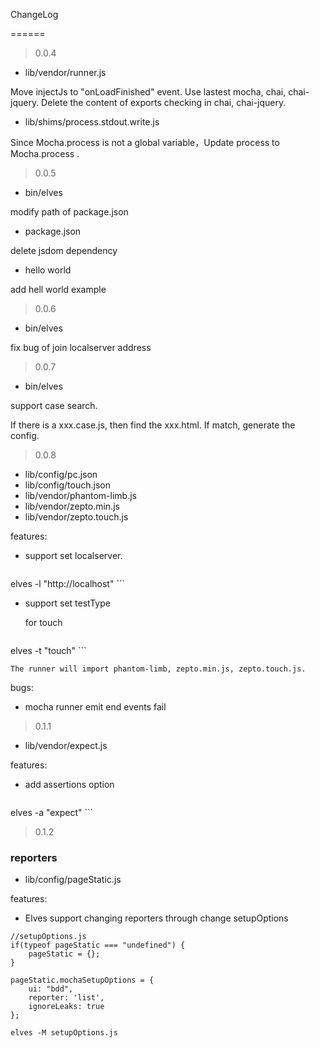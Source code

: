 ChangeLog

======

> 0.0.4 

+ lib/vendor/runner.js

Move injectJs to "onLoadFinished" event.
Use lastest mocha, chai, chai-jquery.
Delete the content of exports checking in chai, chai-jquery.

+ lib/shims/process.stdout.write.js

Since Mocha.process is not a global variable，Update process to Mocha.process .

> 0.0.5

+ bin/elves

modify path of package.json

+ package.json

delete jsdom dependency

+ hello world

add hell world example

> 0.0.6

+ bin/elves 

fix bug of join localserver address

> 0.0.7

+ bin/elves

support case search.

If there is a xxx.case.js, then find the xxx.html. If match, generate the config.

> 0.0.8

+ lib/config/pc.json
+ lib/config/touch.json
+ lib/vendor/phantom-limb.js
+ lib/vendor/zepto.min.js
+ lib/vendor/zepto.touch.js

features:

+ support set localserver.

    ```
elves -l "http://localhost"
    ```

+ support set testType

    for touch

    ```
elves -t "touch"
    ```

    The runner will import phantom-limb, zepto.min.js, zepto.touch.js.

bugs:

+ mocha runner emit end events fail

> 0.1.1

+ lib/vendor/expect.js

features:

+ add assertions option

    ```
elves -a "expect"
    ```

> 0.1.2

### reporters

+ lib/config/pageStatic.js

features:

+ Elves support changing reporters through change setupOptions

```
//setupOptions.js
if(typeof pageStatic === "undefined") {
    pageStatic = {};
}

pageStatic.mochaSetupOptions = {
    ui: "bdd",
    reporter: 'list',
    ignoreLeaks: true
};
```

```
elves -M setupOptions.js
```
